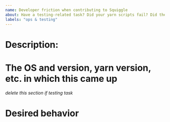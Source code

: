 ```yaml
---
name: Developer friction when contributing to Squiggle
about: Have a testing-related task? Did your yarn scripts fail? Did the CI diverge from a README? Etc.
labels: "ops & testing"
---
```


# Description:

# The OS and version, yarn version, etc. in which this came up

_delete this section if testing task_

# Desired behavior
